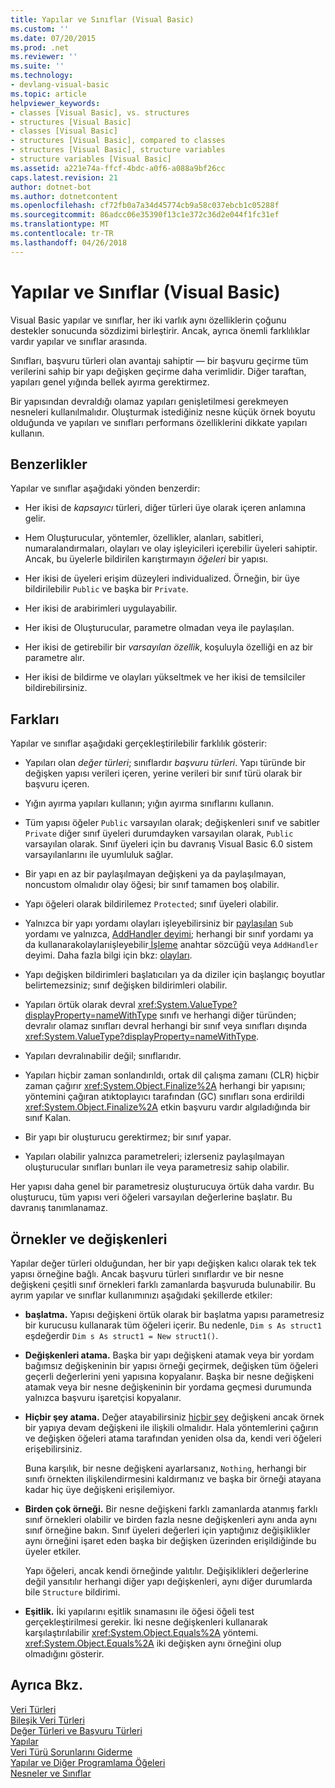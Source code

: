 ```yaml
---
title: Yapılar ve Sınıflar (Visual Basic)
ms.custom: ''
ms.date: 07/20/2015
ms.prod: .net
ms.reviewer: ''
ms.suite: ''
ms.technology:
- devlang-visual-basic
ms.topic: article
helpviewer_keywords:
- classes [Visual Basic], vs. structures
- structures [Visual Basic]
- classes [Visual Basic]
- structures [Visual Basic], compared to classes
- structures [Visual Basic], structure variables
- structure variables [Visual Basic]
ms.assetid: a221e74a-ffcf-4bdc-a0f6-a088a9bf26cc
caps.latest.revision: 21
author: dotnet-bot
ms.author: dotnetcontent
ms.openlocfilehash: cf72fb0a7a34d45774cb9a58c037ebcb1c05288f
ms.sourcegitcommit: 86adcc06e35390f13c1e372c36d2e044f1fc31ef
ms.translationtype: MT
ms.contentlocale: tr-TR
ms.lasthandoff: 04/26/2018
---
```

# <a name="structures-and-classes-visual-basic"></a>Yapılar ve Sınıflar (Visual Basic)
Visual Basic yapılar ve sınıflar, her iki varlık aynı özelliklerin çoğunu destekler sonucunda sözdizimi birleştirir. Ancak, ayrıca önemli farklılıklar vardır yapılar ve sınıflar arasında.  
  
 Sınıfları, başvuru türleri olan avantajı sahiptir — bir başvuru geçirme tüm verilerini sahip bir yapı değişken geçirme daha verimlidir. Diğer taraftan, yapıları genel yığında bellek ayırma gerektirmez.  
  
 Bir yapısından devraldığı olamaz yapıları genişletilmesi gerekmeyen nesneleri kullanılmalıdır. Oluşturmak istediğiniz nesne küçük örnek boyutu olduğunda ve yapıları ve sınıfları performans özelliklerini dikkate yapıları kullanın.  
  
## <a name="similarities"></a>Benzerlikler  
 Yapılar ve sınıflar aşağıdaki yönden benzerdir:  
  
-   Her ikisi de *kapsayıcı* türleri, diğer türleri üye olarak içeren anlamına gelir.  
  
-   Hem Oluşturucular, yöntemler, özellikler, alanları, sabitleri, numaralandırmaları, olayları ve olay işleyicileri içerebilir üyeleri sahiptir. Ancak, bu üyelerle bildirilen karıştırmayın *öğeleri* bir yapısı.  
  
-   Her ikisi de üyeleri erişim düzeyleri individualized. Örneğin, bir üye bildirilebilir `Public` ve başka bir `Private`.  
  
-   Her ikisi de arabirimleri uygulayabilir.  
  
-   Her ikisi de Oluşturucular, parametre olmadan veya ile paylaşılan.  
  
-   Her ikisi de getirebilir bir *varsayılan özellik*, koşuluyla özelliği en az bir parametre alır.  
  
-   Her ikisi de bildirme ve olayları yükseltmek ve her ikisi de temsilciler bildirebilirsiniz.  
  
## <a name="differences"></a>Farkları  
 Yapılar ve sınıflar aşağıdaki gerçekleştirilebilir farklılık gösterir:  
  
-   Yapıları olan *değer türleri*; sınıflardır *başvuru türleri*. Yapı türünde bir değişken yapısı verileri içeren, yerine verileri bir sınıf türü olarak bir başvuru içeren.  
  
-   Yığın ayırma yapıları kullanın; yığın ayırma sınıflarını kullanın.  
  
-   Tüm yapısı öğeler `Public` varsayılan olarak; değişkenleri sınıf ve sabitler `Private` diğer sınıf üyeleri durumdayken varsayılan olarak, `Public` varsayılan olarak. Sınıf üyeleri için bu davranış Visual Basic 6.0 sistem varsayılanlarını ile uyumluluk sağlar.  
  
-   Bir yapı en az bir paylaşılmayan değişkeni ya da paylaşılmayan, noncustom olmalıdır olay öğesi; bir sınıf tamamen boş olabilir.  
  
-   Yapı öğeleri olarak bildirilemez `Protected`; sınıf üyeleri olabilir.  
  
-   Yalnızca bir yapı yordamı olayları işleyebilirsiniz bir [paylaşılan](../../../../visual-basic/language-reference/modifiers/shared.md) `Sub` yordamı ve yalnızca, [AddHandler deyimi](../../../../visual-basic/language-reference/statements/addhandler-statement.md); herhangi bir sınıf yordamı ya da kullanarakolaylarıişleyebilir[ İşleme](../../../../visual-basic/language-reference/statements/handles-clause.md) anahtar sözcüğü veya `AddHandler` deyimi. Daha fazla bilgi için bkz: [olayları](../../../../visual-basic/programming-guide/language-features/events/index.md).  
  
-   Yapı değişken bildirimleri başlatıcıları ya da diziler için başlangıç boyutlar belirtemezsiniz; sınıf değişken bildirimleri olabilir.  
  
-   Yapıları örtük olarak devral <xref:System.ValueType?displayProperty=nameWithType> sınıfı ve herhangi diğer türünden; devralır olamaz sınıfları devral herhangi bir sınıf veya sınıfları dışında <xref:System.ValueType?displayProperty=nameWithType>.  
  
-   Yapıları devralınabilir değil; sınıflarıdır.  
  
-   Yapıları hiçbir zaman sonlandırıldı, ortak dil çalışma zamanı (CLR) hiçbir zaman çağırır <xref:System.Object.Finalize%2A> herhangi bir yapısını; yöntemini çağıran atıktoplayıcı tarafından (GC) sınıfları sona erdirildi <xref:System.Object.Finalize%2A> etkin başvuru vardır algıladığında bir sınıf Kalan.  
  
-   Bir yapı bir oluşturucu gerektirmez; bir sınıf yapar.  
  
-   Yapıları olabilir yalnızca parametreleri; izlerseniz paylaşılmayan oluşturucular sınıfları bunları ile veya parametresiz sahip olabilir.  
  
 Her yapısı daha genel bir parametresiz oluşturucuya örtük daha vardır. Bu oluşturucu, tüm yapısı veri öğeleri varsayılan değerlerine başlatır. Bu davranış tanımlanamaz.  
  
## <a name="instances-and-variables"></a>Örnekler ve değişkenleri  
 Yapılar değer türleri olduğundan, her bir yapı değişken kalıcı olarak tek tek yapısı örneğine bağlı. Ancak başvuru türleri sınıflardır ve bir nesne değişkeni çeşitli sınıf örnekleri farklı zamanlarda başvuruda bulunabilir. Bu ayrım yapılar ve sınıflar kullanımınızı aşağıdaki şekillerde etkiler:  
  
-   **başlatma.** Yapısı değişkeni örtük olarak bir başlatma yapısı parametresiz bir kurucusu kullanarak tüm öğeleri içerir. Bu nedenle, `Dim s As struct1` eşdeğerdir `Dim s As struct1 = New struct1()`.  
  
-   **Değişkenleri atama.** Başka bir yapı değişkeni atamak veya bir yordam bağımsız değişkeninin bir yapısı örneği geçirmek, değişken tüm öğeleri geçerli değerlerini yeni yapısına kopyalanır. Başka bir nesne değişkeni atamak veya bir nesne değişkeninin bir yordama geçmesi durumunda yalnızca başvuru işaretçisi kopyalanır.  
  
-   **Hiçbir şey atama.** Değer atayabilirsiniz [hiçbir şey](../../../../visual-basic/language-reference/nothing.md) değişkeni ancak örnek bir yapıya devam değişkeni ile ilişkili olmalıdır. Hala yöntemlerini çağırın ve değişken öğeleri atama tarafından yeniden olsa da, kendi veri öğeleri erişebilirsiniz.  
  
     Buna karşılık, bir nesne değişkeni ayarlarsanız, `Nothing`, herhangi bir sınıfı örnekten ilişkilendirmesini kaldırmanız ve başka bir örneği atayana kadar hiç üye değişkeni erişilemiyor.  
  
-   **Birden çok örneği.** Bir nesne değişkeni farklı zamanlarda atanmış farklı sınıf örnekleri olabilir ve birden fazla nesne değişkenleri aynı anda aynı sınıf örneğine bakın. Sınıf üyeleri değerleri için yaptığınız değişiklikler aynı örneğini işaret eden başka bir değişken üzerinden erişildiğinde bu üyeler etkiler.  
  
     Yapı öğeleri, ancak kendi örneğinde yalıtılır. Değişiklikleri değerlerine değil yansıtılır herhangi diğer yapı değişkenleri, aynı diğer durumlarda bile `Structure` bildirimi.  
  
-   **Eşitlik.** İki yapılarını eşitlik sınamasını ile öğesi öğeli test gerçekleştirilmesi gerekir. İki nesne değişkenleri kullanarak karşılaştırılabilir <xref:System.Object.Equals%2A> yöntemi. <xref:System.Object.Equals%2A> iki değişken aynı örneğini olup olmadığını gösterir.  
  
## <a name="see-also"></a>Ayrıca Bkz.  
 [Veri Türleri](../../../../visual-basic/programming-guide/language-features/data-types/index.md)  
 [Bileşik Veri Türleri](../../../../visual-basic/programming-guide/language-features/data-types/composite-data-types.md)  
 [Değer Türleri ve Başvuru Türleri](../../../../visual-basic/programming-guide/language-features/data-types/value-types-and-reference-types.md)  
 [Yapılar](../../../../visual-basic/programming-guide/language-features/data-types/structures.md)  
 [Veri Türü Sorunlarını Giderme](../../../../visual-basic/programming-guide/language-features/data-types/troubleshooting-data-types.md)  
 [Yapılar ve Diğer Programlama Öğeleri](../../../../visual-basic/programming-guide/language-features/data-types/structures-and-other-programming-elements.md)  
 [Nesneler ve Sınıflar](../../../../visual-basic/programming-guide/language-features/objects-and-classes/index.md)
